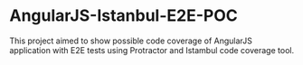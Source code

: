 # AngularJS-Istanbul-E2E-POC

This project aimed to show possible code coverage of AngularJS application
with E2E tests using Protractor and Istambul code coverage tool.


